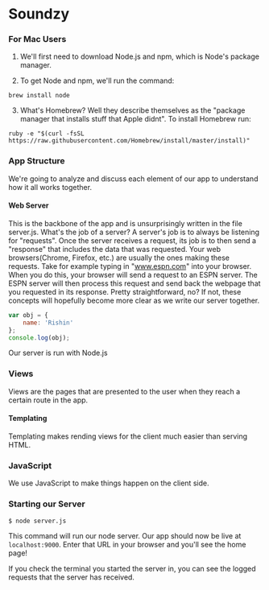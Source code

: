 # Soundzy

### For Mac Users

1. We'll first need to download Node.js and npm, which is Node's package manager.

2. To get Node and npm, we'll run the command:
```
brew install node
```

3. What's Homebrew? Well they describe themselves as the "package manager that installs stuff that Apple didnt". To install Homebrew run:
```
ruby -e "$(curl -fsSL https://raw.githubusercontent.com/Homebrew/install/master/install)"
```

### App Structure

We're going to analyze and discuss each element of our app to understand how it all works together.


#### Web Server

This is the backbone of the app and is unsurprisingly written in the file server.js. What's the job of a server? A server's job is to always be listening for "requests". Once the server receives a request, its job is to then send a "response" that includes the data that was requested. Your web browsers(Chrome, Firefox, etc.) are usually the ones making these requests. Take for example typing in "www.espn.com" into your browser. When you do this, your browser will send a request to an ESPN server. The ESPN server will then process this request and send back the webpage that you requested in its response. Pretty straightforward, no? If not, these concepts will hopefully become more clear as we write our server together.

```javascript
var obj = {
	name: 'Rishin'
};
console.log(obj);
```



Our server is run with Node.js

### Views

Views are the pages that are presented to the user when they reach a certain route in the app.

#### Templating

Templating makes rending views for the client much easier than serving HTML.

### JavaScript

We use JavaScript to make things happen on the client side.

### Starting our Server

```
$ node server.js
```

This command will run our node server. Our app should now be live at `localhost:9000`. Enter that URL in your browser and you'll see the home page!

If you check the terminal you started the server in, you can see the logged requests that the server has received.

